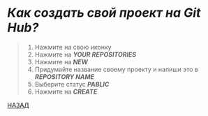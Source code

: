 # ***Как создать свой проект на Git Hub?***


<font color="gree">

>1. Нажмите на свою иконку
>2. Нажмите на ***YOUR REPOSITORIES***
>3. Нажмите на ***NEW***
>4. Придумайте название своему проекту и напиши это в ***REPOSITORY NAME***
>5. Выберите статус ***PABLIC***
>6. Нажмите на ***CREATE***

</font>

[НАЗАД](./README.md)